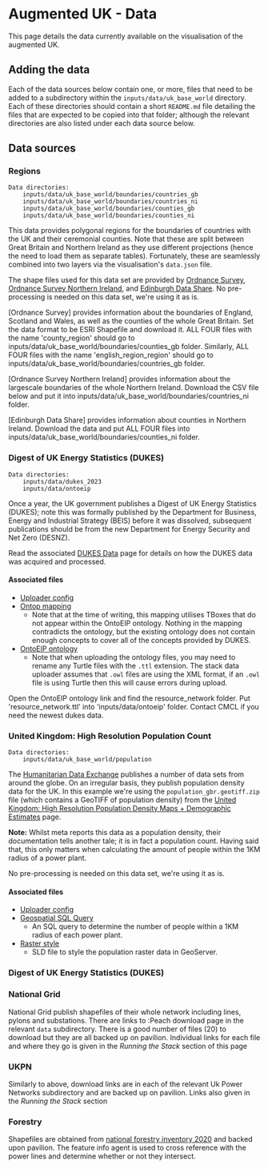 # Augmented UK - Data

This page details the data currently available on the visualisation of the augmented UK.

## Adding the data

Each of the data sources below contain one, or more, files that need to be added to a subdirectory within the `inputs/data/uk_base_world` directory. Each of these directories should contain a short `README.md` file detailing the files that are expected to be copied into that folder; although the relevant directories are also listed under each data source below.

## Data sources

### Regions

```
Data directories:
    inputs/data/uk_base_world/boundaries/countries_gb
    inputs/data/uk_base_world/boundaries/countries_ni
    inputs/data/uk_base_world/boundaries/counties_gb
    inputs/data/uk_base_world/boundaries/counties_ni
```

This data provides polygonal regions for the boundaries of countries with the UK and their ceremonial counties. Note that these are split between Great Britain and Northern Ireland as they use different projections (hence the need to load them as separate tables). Fortunately, these are seamlessly combined into two layers via the visualisation's `data.json` file.

The shape files used for this data set are provided by [Ordnance Survey](https://www.ordnancesurvey.co.uk/products/boundary-line), [Ordnance Survey Northern Ireland](https://www.data.gov.uk/dataset/d3ca9d44-a7eb-4380-86cb-0cc28e1f1b27/osni-open-data-largescale-boundaries-ni-outline), and [Edinburgh Data Share](https://datashare.ed.ac.uk/handle/10283/2595?show=full). No pre-processing is needed on this data set, we're using it as is.

[Ordnance Survey] provides information about the boundaries of England, Scotland and Wales, as well as the counties of the whole Great Britain. Set the data format to be ESRI Shapefile and download it. ALL FOUR files with the name 'county_region' should go to inputs/data/uk_base_world/boundaries/counties_gb folder. Similarly, ALL FOUR files with the name 'english_region_region' should go to inputs/data/uk_base_world/boundaries/countries_gb folder.

[Ordnance Survey Northern Ireland] provides information about the largescale boundaries of the whole Northern Ireland. Download the CSV file below and put it into inputs/data/uk_base_world/boundaries/countries_ni folder.

[Edinburgh Data Share] provides information about counties in Northern Ireland. Download the data and put ALL FOUR files into inputs/data/uk_base_world/boundaries/counties_ni folder.
### Digest of UK Energy Statistics (DUKES)

```
Data directories:
    inputs/data/dukes_2023
    inputs/data/ontoeip
```

Once a year, the UK government publishes a Digest of UK Energy Statistics (DUKES);  note this was formally published by the Department for Business, Energy and Industrial Strategy (BEIS) before it was dissolved, subsequent publications should be from the new Department for Energy Security and Net Zero (DESNZ).

Read the associated [DUKES Data](./docs/data-dukes.md) page for details on how the DUKES data was acquired and processed.

#### Associated files

* [Uploader config](./inputs/config/uploader/dukes_2023.json)
* [Ontop mapping](./inputs/data/uk_base_world//dukes_2023.obda)
  * Note that at the time of writing, this mapping utilises TBoxes that do not appear within the OntoEIP ontology. Nothing in the mapping contradicts the ontology, but the existing ontology does not contain enough concepts to cover all of the concepts provided by DUKES. 
* [OntoEIP ontology](https://github.com/cambridge-cares/TheWorldAvatar/tree/main/JPS_Ontology/ontology/ontoeip)
  * Note that when uploading the ontology files, you may need to rename any Turtle files with the `.ttl` extension. The stack data uploader assumes that `.owl` files are using the XML format, if an `.owl` file is using Turtle then this will cause errors during upload.

Open the OntoEIP ontology link and find the resource_network folder. Put 'resource_network.ttl' into 'inputs/data/ontoeip' folder. Contact CMCL if you need the newest dukes data.
### United Kingdom: High Resolution Population Count

```
Data directories:
    inputs/data/uk_base_world/population
```

The [Humanitarian Data Exchange](https://data.humdata.org/) publishes a number of data sets from around the globe. On an irregular basis, they publish population density data for the UK. In this example we're using the `population_gbr.geotiff.zip` file (which contains a GeoTIFF of population density) from the [United Kingdom: High Resolution Population Density Maps + Demographic Estimates](https://data.humdata.org/dataset/united-kingdom-high-resolution-population-density-maps-demographic-estimates) page.

**Note:** Whilst meta reports this data as a population density, their documentation tells another tale; it is in fact a population count. Having said that, this only matters when calculating the amount of people within the 1KM radius of a power plant.

No pre-processing is needed on this data set, we're using it as is.

#### Associated files

* [Uploader config](./inputs/config/uploader/population.json)
* [Geospatial SQL Query](./inputs/config/uploader/dukes_2023_pop.sql)
  * An SQL query to determine the number of people within a 1KM radius of each power plant. 
* [Raster style](./inputs/config/uk-population-style.sld)
  * SLD file to style the population raster data in GeoServer. 


### Digest of UK Energy Statistics (DUKES)

### National Grid 
National Grid publish shapefiles of their whole network including lines, pylons and substations. There are links to :Peach download page in the relevant `data` subdirectory. There is a good number of files (20) to download but they are all backed up on pavilion. Individual links for each file and where they go is given in the *Running the Stack* section of this page

### UKPN
Similarly to above, download links are in each of the relevant Uk Power Networks subdirectory and are backed up on pavilion. Links also given in the *Running the Stack* section

### Forestry
Shapefiles are obtained from [national forestry inventory 2020](https://data-forestry.opendata.arcgis.com/datasets/eb05bd0be3b449459b9ad0692a8fc203_0/explore?location=55.089693%2C-2.724655%2C6.98) and backed upon pavilion. The feature info agent is used to cross reference with the power lines and determine whether or not they intersect.